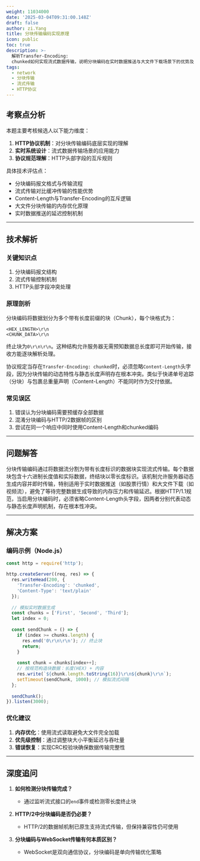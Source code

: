 ```yaml
---
weight: 11034000
date: '2025-03-04T09:31:00.148Z'
draft: false
author: zi.Yang
title: 分块传输编码实现原理
icon: public
toc: true
description: >-
  解析Transfer-Encoding:
  chunked如何实现流式数据传输，说明分块编码在实时数据推送与大文件下载场景下的优势及与Content-Length的互斥关系。
tags:
  - network
  - 分块传输
  - 流式传输
  - HTTP协议
---
```


## 考察点分析

本题主要考核候选人以下能力维度：

1. **HTTP协议机制**：对分块传输编码底层实现的理解
2. **实时系统设计**：流式数据传输场景的应用能力
3. **协议规范理解**：HTTP头部字段的互斥规则

具体技术评估点：

- 分块编码报文格式与传输流程
- 流式传输对比缓冲传输的性能优势
- Content-Length与Transfer-Encoding的互斥逻辑
- 大文件分块传输的内存优化原理
- 实时数据推送的延迟控制机制

---

## 技术解析

### 关键知识点

1. 分块编码报文结构
2. 流式传输控制机制
3. HTTP头部字段冲突处理

### 原理剖析

分块编码将数据划分为多个带有长度前缀的块（Chunk），每个块格式为：

```
<HEX_LENGTH>\r\n
<CHUNK_DATA>\r\n
```

终止块为`0\r\n\r\n`。这种结构允许服务器无需预知数据总长度即可开始传输，接收方能逐块解析处理。

协议规定当存在`Transfer-Encoding: chunked`时，必须忽略`Content-Length`头字段，因为分块传输的动态特性与静态长度声明存在根本冲突。类似于快递单号追踪（分块）与包裹总重量声明（Content-Length）不能同时作为交付依据。

### 常见误区

1. 错误认为分块编码需要预缓存全部数据
2. 混淆分块编码与HTTP/2数据帧的区别
3. 尝试在同一个响应中同时使用Content-Length和chunked编码

---

## 问题解答

分块传输编码通过将数据流分割为带有长度标识的数据块实现流式传输。每个数据块包含十六进制长度值和实际数据，终结块以零长度标识。该机制允许服务器动态生成内容并即时传输，特别适用于实时数据推送（如股票行情）和大文件下载（如视频流），避免了等待完整数据生成导致的内存压力和传输延迟。根据HTTP/1.1规范，当启用分块编码时，必须省略Content-Length头字段，因两者分别代表动态与静态长度声明机制，存在根本性冲突。

---

## 解决方案

### 编码示例（Node.js）

```javascript
const http = require('http');

http.createServer((req, res) => {
  res.writeHead(200, { 
    'Transfer-Encoding': 'chunked',
    'Content-Type': 'text/plain'
  });
  
  // 模拟实时数据生成
  const chunks = ['First', 'Second', 'Third'];
  let index = 0;
  
  const sendChunk = () => {
    if (index >= chunks.length) {
      res.end('0\r\n\r\n'); // 终止块
      return;
    }
    
    const chunk = chunks[index++];
    // 按规范构造块数据：长度(HEX) + 内容
    res.write(`${chunk.length.toString(16)}\r\n${chunk}\r\n`);
    setTimeout(sendChunk, 1000); // 模拟流式间隔
  };
  
  sendChunk();
}).listen(3000);
```

### 优化建议

1. **内存优化**：使用流式读取避免大文件完全加载
2. **优先级控制**：通过调整块大小平衡延迟与吞吐量
3. **错误恢复**：实现CRC校验块确保数据传输完整性

---

## 深度追问

1. **如何检测分块传输完成？**
   - 通过监听流式接口的`end`事件或检测零长度终止块

2. **HTTP/2中分块编码是否仍必要？**
   - HTTP/2的数据帧机制已原生支持流式传输，但保持兼容性仍可使用

3. **分块编码与WebSocket传输有何本质区别？**
   - WebSocket是双向通信协议，分块编码是单向传输优化策略
